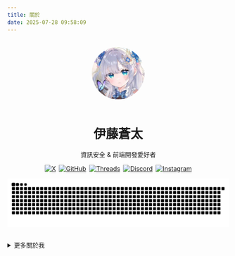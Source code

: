 ```yaml
---
title: 關於
date: 2025-07-28 09:58:09
---
```


<style>
a[target="_blank"]::after,
a.external-link::after {
  display: none !important;
  content: none !important;
}
a img:hover {
  transform: scale(1.05);
  transition: transform 0.3s ease;
}
@media (max-width: 480px) {
  div[style*="display:flex"] {
    flex-direction: column;
    align-items: center;
  }
}
</style>
<br>
<div align="center">
  <img src="/img/avatar.webp" alt="avatar" width="120" style="border-radius:50%;margin-bottom:1em;" />
  <h1>伊藤蒼太</h1>
  <p>資訊安全 & 前端開發愛好者</p>
  <div style="display:flex;justify-content:center;flex-wrap:wrap;gap:0.5em;">
    <a href="https://x.com/itou_souta15" target="_blank">
      <img src="https://img.shields.io/badge/X-000000?style=for-the-badge&logo=x&logoColor=white" alt="X" />
    </a>
    <a href="https://github.com/itou-souta" target="_blank">
      <img src="https://img.shields.io/badge/GitHub-181717?style=for-the-badge&logo=github&logoColor=white" alt="GitHub" />
    </a>
    <a href="https://www.threads.net/@itou.souta15" target="_blank">
      <img src="https://img.shields.io/badge/Threads-000000?style=for-the-badge&logo=threads&logoColor=white" alt="Threads" />
    </a>
    <a href="https://discord.gg/uAX6h9VmA4" target="_blank">
      <img src="https://img.shields.io/badge/Discord-5865F2?style=for-the-badge&logo=discord&logoColor=white" alt="Discord" />
    </a>
    <a href="https://instagram.com/itousouta15" target="_blank">
      <img src="https://img.shields.io/badge/Instagram-E4405F?style=for-the-badge&logo=instagram&logoColor=white" alt="Instagram" />
    </a>
  </div>

  <!-- GitHub 貢獻圖（亮暗模式自動切換） -->
  <picture>
    <source srcset="/img/github-user-contributiond.svg" media="(prefers-color-scheme: dark)">
    <img src="/img/github-user-contribution.svg" alt="GitHub 貢獻圖" style="max-width:100%;margin:1em auto;display:block;" />
  </picture>
</div>

</br>

<details>
<summary>更多關於我</summary>

# cout << "hello! world\n"; ✨

## 👋 嗨，我是 Itou Souta！

歡迎來到這裡！  
我是一名來自台灣的**高中生**，熱愛 **C++**、**網頁開發** 和 **資安**。  
這裡紀錄我的實驗、學習筆記與個人專案。我相信每一行程式碼，都是更了解世界與自己的旅程。

## 🌟 關於我

- 🏫 來自台灣的高一學生
- 🌏 母語中文 英文日文可以閱讀
- 🎮 喜歡解演算法與幾何題
- 💡 熱衷於探索程式、資安與創意的交集
- 📚 終身學習者，總是在尋找新挑戰與新知識


## 🚀 近期目標

- 🔥 精進 C++，無論競程還是實務專案
- 🌐 用 HTML、CSS、JavaScript、Hexo 打造現代響應式網站
- 🕵️‍♂️ 探索資安基礎：CTF、網路分析
- 🤖 嘗試 AI 整合與自動化
- 📝 持續記錄技術筆記並分享
- 💡 持續尋找創意與技術的結合點

## 📚 我的學習歷程

我因為好奇網站和遊戲怎麼做而開始學程式，  
後來興趣擴展到演算法、競程與資安。  
我喜歡參加線上賽與 CTF。

最近在研究前端框架、靜態網站生成器，也嘗試 AI 工具。  
我的目標是打造實用、美觀又安全的數位體驗。

## 🎯 目標

- 🏆 參加更多競程與 CTF
- 📖 精通進階 C++ 與設計模式
- 🌍 推出三語技術部落格並分享更多教學
- 🛡️ 開發並貢獻開源資安工具
- 🤝 與其他開發者合作、交流學習

## 💬 我的理念

「每個 bug 都是一次學習，每個專案都是一段故事。  
最好的學習方式就是動手做、勇於嘗試、再重構。」
</details>
